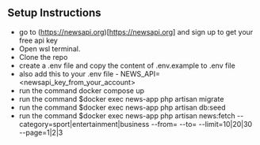 

## Setup Instructions

- go to (https://newsapi.org)[https://newsapi.org] and sign up to get your free api key
- Open wsl terminal.
- Clone the repo
- create a .env file and copy the content of .env.example to .env file
- also add this to your .env file - NEWS_API=<newsapi_key_from_your_account>
- run the command docker compose up
- run the command $docker exec news-app php artisan migrate
- run the command $docker exec news-app php artisan db:seed
- run the command $docker exec news-app php artisan news:fetch --category=sport|entertainment|business --from=<YYYY-MM-DD> --to=<YYYY-MM-DD> --limit=10|20|30 --page=1|2|3


